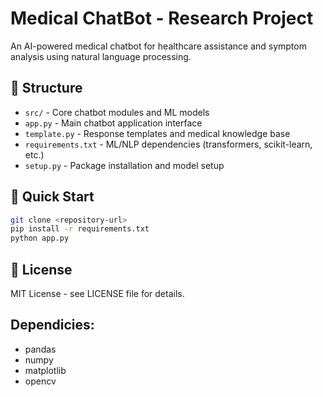 # Medical ChatBot - Research Project

An AI-powered medical chatbot for healthcare assistance and symptom analysis using natural language processing.

## 📁 Structure
- `src/` - Core chatbot modules and ML models
- `app.py` - Main chatbot application interface
- `template.py` - Response templates and medical knowledge base
- `requirements.txt` - ML/NLP dependencies (transformers, scikit-learn, etc.)
- `setup.py` - Package installation and model setup

## 🚀 Quick Start
```bash
git clone <repository-url>
pip install -r requirements.txt
python app.py
```



## 📄 License
MIT License - see LICENSE file for details.

## Dependicies:
- pandas
- numpy
- matplotlib
- opencv

